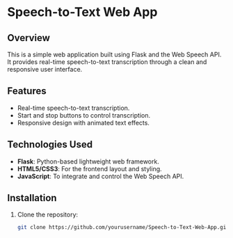 # Speech-to-Text Web App

## Overview
This is a simple web application built using Flask and the Web Speech API. It provides real-time speech-to-text transcription through a clean and responsive user interface.

## Features
- Real-time speech-to-text transcription.
- Start and stop buttons to control transcription.
- Responsive design with animated text effects.

## Technologies Used
- **Flask**: Python-based lightweight web framework.
- **HTML5/CSS3**: For the frontend layout and styling.
- **JavaScript**: To integrate and control the Web Speech API.

## Installation

1. Clone the repository:
   ```bash
   git clone https://github.com/yourusername/Speech-to-Text-Web-App.git
